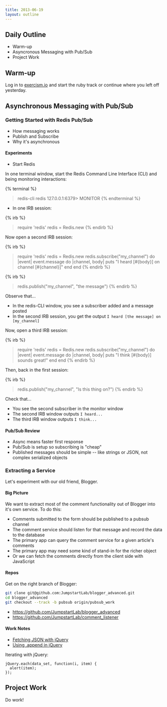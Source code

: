 ```yaml
---
title: 2013-06-19
layout: outline
---
```


## Daily Outline

* Warm-up
* Asyncronous Messaging with Pub/Sub
* Project Work

## Warm-up

Log in to [exercism.io](http://exercism.io) and start the ruby track or continue where you left off yesterday.

## Asynchronous Messaging with Pub/Sub

### Getting Started with Redis Pub/Sub

* How messaging works
* Publish and Subscribe
* Why it's asynchronous

#### Experiments

* Start Redis

In one terminal window, start the Redis Command Line Interface (CLI) and being monitoring interactions:

{% terminal %}
> redis-cli
redis 127.0.0.1:6379> MONITOR
{% endterminal %}

* In one IRB session:

{% irb %}
> require 'redis'
> redis = Redis.new
{% endirb %}

Now open a second IRB session:

{% irb %}
> require 'redis'
> redis = Redis.new
> redis.subscribe("my_channel") do |event|
>   event.message do |channel, body|
>     puts "I heard [#{body}] on channel [#{channel}]"
>   end
> end
{% endirb %}

{% irb %}
> redis.publish("my_channel", "the message")
{% endirb %}

Observe that...

* In the redis-CLI window, you see a subscriber added and a message posted
* In the second IRB session, you get the output `I heard [the message] on [my_channel]`

Now, open a third IRB session:

{% irb %}
> require 'redis'
> redis = Redis.new
> redis.subscribe("my_channel") do |event|
>   event.message do |channel, body|
>     puts "I think [#{body}] sounds great!"
>   end
> end
{% endirb %}

Then, back in the first session:

{% irb %}
> redis.publish("my_channel", "Is this thing on?")
{% endirb %}

Check that...

* You see the second subscriber in the monitor window
* The second IRB window outputs `I heard...`
* The third IRB window outputs `I think...`

#### Pub/Sub Review

* Async means faster first response
* Pub/Sub is setup so subscribing is "cheap"
* Published messages should be simple -- like strings or JSON, not complex serialized objects

### Extracting a Service

Let's experiment with our old friend, Blogger.

#### Big Picture

We want to extract most of the comment functionality out of Blogger into it's own service. To do this:

* Comments submitted to the form should be published to a pubsub channel
* The comment service should listen for that message and record the data to the database
* The primary app can query the comment service for a given article's comments
* The primary app may need some kind of stand-in for the richer object
* Or we can fetch the comments directly from the client side with JavaScript

#### Repos

Get on the right branch of Blogger:

```bash
git clone git@github.com:JumpstartLab/blogger_advanced.git
cd blogger_advanced
git checkout --track -b pubsub origin/pubsub_work
```

* https://github.com/JumpstartLab/blogger_advanced
* https://github.com/JumpstartLab/comment_listener


#### Work Notes

* [Fetching JSON with jQuery](http://api.jquery.com/jQuery.getJSON/)
* [Using .append in jQuery](http://api.jquery.com/append/)

Iterating with jQuery:

```
jQuery.each(data_set, function(i, item) {
  alert(item);
});
```

## Project Work

Do work!
